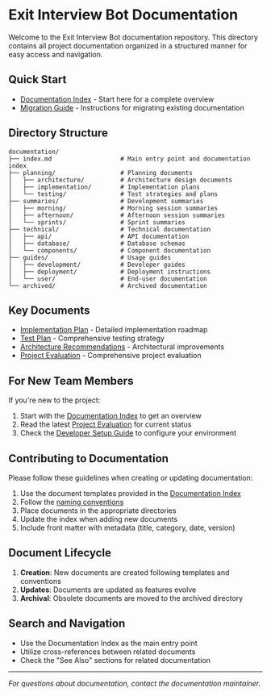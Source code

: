 # Exit Interview Bot Documentation

Welcome to the Exit Interview Bot documentation repository. This directory contains all project documentation organized in a structured manner for easy access and navigation.

## Quick Start

- [Documentation Index](index.md) - Start here for a complete overview
- [Migration Guide](migration_guide.md) - Instructions for migrating existing documentation

## Directory Structure

```
documentation/
├── index.md                   # Main entry point and documentation index
├── planning/                  # Planning documents
│   ├── architecture/          # Architecture design documents
│   ├── implementation/        # Implementation plans
│   └── testing/               # Test strategies and plans
├── summaries/                 # Development summaries
│   ├── morning/               # Morning session summaries
│   ├── afternoon/             # Afternoon session summaries
│   └── sprints/               # Sprint summaries
├── technical/                 # Technical documentation
│   ├── api/                   # API documentation
│   ├── database/              # Database schemas
│   └── components/            # Component documentation
├── guides/                    # Usage guides
│   ├── development/           # Developer guides
│   ├── deployment/            # Deployment instructions
│   └── user/                  # End-user documentation
└── archived/                  # Archived documentation
```

## Key Documents

- [Implementation Plan](planning/implementation/implementation_plan.md) - Detailed implementation roadmap
- [Test Plan](planning/testing/test_plan.md) - Comprehensive testing strategy
- [Architecture Recommendations](planning/architecture/architecture_recommendations.md) - Architectural improvements
- [Project Evaluation](summaries/sprints/evaluation01_summary.md) - Comprehensive project evaluation

## For New Team Members

If you're new to the project:

1. Start with the [Documentation Index](index.md) to get an overview
2. Read the latest [Project Evaluation](summaries/sprints/evaluation01_summary.md) for current status
3. Check the [Developer Setup Guide](guides/development/setup.md) to configure your environment

## Contributing to Documentation

Please follow these guidelines when creating or updating documentation:

1. Use the document templates provided in the [Documentation Index](index.md)
2. Follow the [naming conventions](index.md#document-naming-conventions)
3. Place documents in the appropriate directories
4. Update the index when adding new documents
5. Include front matter with metadata (title, category, date, version)

## Document Lifecycle

1. **Creation**: New documents are created following templates and conventions
2. **Updates**: Documents are updated as features evolve
3. **Archival**: Obsolete documents are moved to the archived directory

## Search and Navigation

- Use the Documentation Index as the main entry point
- Utilize cross-references between related documents
- Check the "See Also" sections for related documentation

---

*For questions about documentation, contact the documentation maintainer.* 